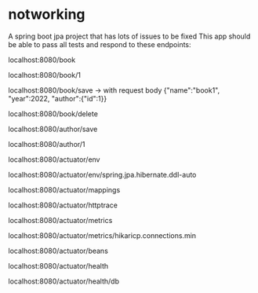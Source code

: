 # notworking
A spring boot jpa project that has lots of issues to be fixed
This app should be able to pass all tests and respond to these endpoints:

localhost:8080/book

localhost:8080/book/1

localhost:8080/book/save  ->  with request body {"name":"book1", "year":2022, "author":{"id":1}}

localhost:8080/book/delete

localhost:8080/author/save

localhost:8080/author/1

localhost:8080/actuator/env

localhost:8080/actuator/env/spring.jpa.hibernate.ddl-auto

localhost:8080/actuator/mappings

localhost:8080/actuator/httptrace

localhost:8080/actuator/metrics

localhost:8080/actuator/metrics/hikaricp.connections.min

localhost:8080/actuator/beans

localhost:8080/actuator/health

localhost:8080/actuator/health/db
